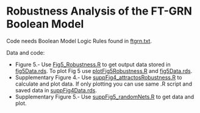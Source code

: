 # Robustness Analysis of the FT-GRN Boolean Model

Code needs Boolean Model Logic Rules found in [ftgrn.txt](https://github.com/CaroChavez/FT-GRN/blob/main/BooleanModel/ftgrn.txt).

Data and code:
* Figure 5.- Use [Fig5_Robustness.R](https://github.com/CaroChavez/FT-GRN/blob/main/BooleanModel/Robustness/Fig5_Robustness.R) to get output data stored in [fig5Data.rds](https://github.com/CaroChavez/FT-GRN/blob/main/BooleanModel/Robustness/fig5Data.rds). To plot Fig 5 use [plotFig5Robustness.R](https://github.com/CaroChavez/FT-GRN/blob/main/BooleanModel/Robustness/plotFig5Robustness.R) and [fig5Data.rds](https://github.com/CaroChavez/FT-GRN/blob/main/BooleanModel/Robustness/fig5Data.rds).
* Supplementary Figure 4.- Use [suppFig4_attractosRobustness.R](https://github.com/CaroChavez/FT-GRN/blob/main/BooleanModel/Robustness/suppFig4_attractorsRobustness.R) to calculate and plot data. If only plotting you can use same .R script and saved data in [suppFig4Data.rds](https://github.com/CaroChavez/FT-GRN/blob/main/BooleanModel/Robustness/suppFig4Data.rds).
* Supplementary Figure 5.- Use [suppFig5_randomNets.R](https://github.com/CaroChavez/FT-GRN/blob/main/BooleanModel/Robustness/suppFig5_randomNets.R) to get data and plot.
